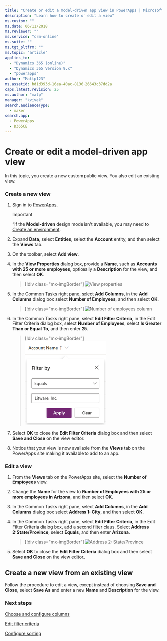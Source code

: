 ```yaml
---
title: "Create or edit a model-driven app view in PowerApps | MicrosoftDocs"
description: "Learn how to create or edit a view"
ms.custom: ""
ms.date: 06/11/2018
ms.reviewer: ""
ms.service: "crm-online"
ms.suite: ""
ms.tgt_pltfrm: ""
ms.topic: "article"
applies_to: 
  - "Dynamics 365 (online)"
  - "Dynamics 365 Version 9.x"
  - "powerapps"
author: "Mattp123"
ms.assetid: bd1d393d-16ea-40ac-8136-26643c37dd2a
caps.latest.revision: 25
ms.author: "matp"
manager: "kvivek"
search.audienceType: 
  - maker
search.app: 
  - PowerApps
  - D365CE
---
```

# Create or edit a model-driven app view

<a name="BKMK_CreatingAndEditingViews"></a>   

 In this topic, you create a new custom public view. You also edit an existing view.  
  
### Create a new view  
  
1.  Sign in to [PowerApps](https://web.powerapps.com/?utm_source=padocs&utm_medium=linkinadoc&utm_campaign=referralsfromdoc).  

    

    > [!IMPORTANT]
    > “If the **Model-driven** design mode isn't available, you may need to [Create an environment](https://docs.microsoft.com/powerapps/administrator/create-environment). 

2.  Expand **Data**, select **Entities**, select the **Account** entity, and then select the **Views** tab. 

3.  On the toolbar, select **Add view**.  

4.  In the **View Properties** dialog box, provide a **Name**, such as **Accounts with 25 or more employees**, optionally a **Description** for the view, and then select **OK**.

    > [!div class="mx-imgBorder"] 
    > ![View properties](media/view-properties.png)
  
5.  In the Common Tasks right pane, select **Add Columns**, in the **Add Columns** dialog box select **Number of Employees**, and then select **OK**.  

    > [!div class="mx-imgBorder"] 
    > ![Number of employees column](media/column-no-employees.png)
  
6. In the Common Tasks right pane, select **Edit Filter Criteria**, in the Edit Filter Criteria dialog box, select **Number of Employees**, select **Is Greater Than or Equal To**, and then enter **25**.  

    > [!div class="mx-imgBorder"] 
    > ![Edit filter criteria](media/edit-filter-criteria.png)

7.  Select **OK** to close the **Edit Filter Criteria** dialog box and then select **Save and Close** on the view editor.  
  
8.  Notice that your view is now available from the **Views** tab on the PowerApps site making it available to add to an app.
  
### Edit a view  
  
1.  From the **Views** tab on the PowerApps site, select the **Number of Employees** view.
  
2.  Change the **Name** for the view to **Number of Employees with 25 or more employees in Arizona**, and then select **OK**.  

3.  In the Common Tasks right pane, select **Add Columns**, in the **Add Columns** dialog box select **Address 1: City**, and then select **OK**.  

4. In the Common Tasks right pane, select **Edit Filter Criteria**, in the Edit Filter Criteria dialog box, add a second filter claus. Select **Address 2:State/Province**, select **Equals**, and then enter **Arizona**. 

    > [!div class="mx-imgBorder"] 
    > ![Address 2: State/Province](media/column-address-2-state.png)

5. Select **OK** to close the **Edit Filter Criteria** dialog box and then select **Save and Close** on the view editor..  
  

## Create a new view from an existing view  
 Follow the procedure to edit a view, except instead of choosing **Save and Close**, select **Save As** and enter a new **Name** and **Description** for the view.  
 
### Next steps
[Choose and configure columns](choose-and-configure-columns.md)  
  
[Edit filter criteria](edit-filter-criteria.md)  
  
[Configure sorting](configure-sorting.md)  
